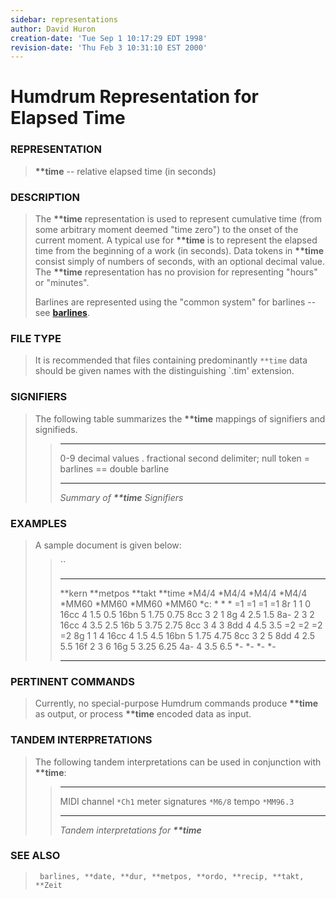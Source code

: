 ```yaml
---
sidebar: representations
author: David Huron
creation-date: 'Tue Sep 1 10:17:29 EDT 1998'
revision-date: 'Thu Feb 3 10:31:10 EST 2000'
---
```



Humdrum Representation for Elapsed Time
=======================================

### REPRESENTATION

> **\*\*time** \-- relative elapsed time (in seconds)

### DESCRIPTION

> The **\*\*time** representation is used to represent cumulative time
> (from some arbitrary moment deemed \"time zero\") to the onset of the
> current moment. A typical use for **\*\*time** is to represent the
> elapsed time from the beginning of a work (in seconds). Data tokens in
> **\*\*time** consist simply of numbers of seconds, with an optional
> decimal value. The **\*\*time** representation has no provision for
> representing \"hours\" or \"minutes\".
>
> Barlines are represented using the \"common system\" for barlines \--
> see [**barlines**](barlines.rep.html).

### FILE TYPE

> It is recommended that files containing predominantly `**time` data
> should be given names with the distinguishing \`.tim\' extension.

### SIGNIFIERS

> The following table summarizes the **\*\*time** mappings of signifiers
> and signifieds.
>
> >   ----- -----------------------------------------
> >   0-9   decimal values
> >   .     fractional second delimiter; null token
> >   =     barlines
> >   ==    double barline
> >   ----- -----------------------------------------
> >
> > *Summary of **\*\*time** Signifiers*

### EXAMPLES

> A sample document is given below:
>
> > ``
> >
> >   ---------- ------------ ---------- ----------
> >   \*\*kern   \*\*metpos   \*\*takt   \*\*time
> >   \*M4/4     \*M4/4       \*M4/4     \*M4/4
> >   \*MM60     \*MM60       \*MM60     \*MM60
> >   \*c:       \*           \*         \*
> >   =1         =1           =1         =1
> >   8r         1            1          0
> >   16cc       4            1.5        0.5
> >   16bn       5            1.75       0.75
> >   8cc        3            2          1
> >   8g         4            2.5        1.5
> >   8a-        2            3          2
> >   16cc       4            3.5        2.5
> >   16b        5            3.75       2.75
> >   8cc        3            4          3
> >   8dd        4            4.5        3.5
> >   =2         =2           =2         =2
> >   8g         1            1          4
> >   16cc       4            1.5        4.5
> >   16bn       5            1.75       4.75
> >   8cc        3            2          5
> >   8dd        4            2.5        5.5
> >   16f        2            3          6
> >   16g        5            3.25       6.25
> >   4a-        4            3.5        6.5
> >   \*-        \*-          \*-        \*-
> >   ---------- ------------ ---------- ----------
> >
### PERTINENT COMMANDS

> Currently, no special-purpose Humdrum commands produce **\*\*time** as
> output, or process **\*\*time** encoded data as input.

### TANDEM INTERPRETATIONS

> The following tandem interpretations can be used in conjunction with
> **\*\*time**:
>
> >   ------------------ -----------
> >   MIDI channel       `*Ch1`
> >   meter signatures   `*M6/8`
> >   tempo              `*MM96.3`
> >   ------------------ -----------
> >
> > *Tandem interpretations for **\*\*time***

### SEE ALSO

> ` barlines, **date, **dur, **metpos, **ordo, **recip, **takt, **Zeit`

